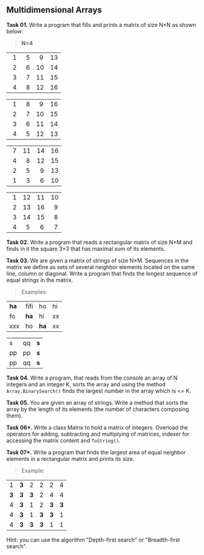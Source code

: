 ## Multidimensional Arrays

**Task 01.** Write a program that fills and prints a matrix of size N×N as shown below:
>**N=4**
<table>
    <tr><td>&nbsp;&nbsp;1</td><td>&nbsp;&nbsp;5</td><td>&nbsp;&nbsp;9</td><td>13</td></tr>
    <tr><td>&nbsp;&nbsp;2</td><td>&nbsp;&nbsp;6</td><td>10</td><td>14</td></tr>
    <tr><td>&nbsp;&nbsp;3</td><td>&nbsp;&nbsp;7</td><td>11</td><td>15</td></tr>
    <tr><td>&nbsp;&nbsp;4</td><td>&nbsp;&nbsp;8</td><td>12</td><td>16</td></tr>
</table>
<table>
    <tr><td>&nbsp;&nbsp;1</td><td>&nbsp;&nbsp;8</td><td>&nbsp;&nbsp;9</td><td>16</td></tr>
    <tr><td>&nbsp;&nbsp;2</td><td>&nbsp;&nbsp;7</td><td>10</td><td>15</td></tr>
    <tr><td>&nbsp;&nbsp;3</td><td>&nbsp;&nbsp;6</td><td>11</td><td>14</td></tr>
    <tr><td>&nbsp;&nbsp;4</td><td>&nbsp;&nbsp;5</td><td>12</td><td>13</td></tr>
</table>
<table>
    <tr><td>&nbsp;&nbsp;7</td><td>11</td><td>14</td><td>16</td></tr>
    <tr><td>&nbsp;&nbsp;4</td><td>&nbsp;&nbsp;8</td><td>12</td><td>15</td></tr>
    <tr><td>&nbsp;&nbsp;2</td><td>&nbsp;&nbsp;5</td><td>&nbsp;&nbsp;9</td><td>13</td></tr>
    <tr><td>&nbsp;&nbsp;1</td><td>&nbsp;&nbsp;3</td><td>&nbsp;&nbsp;6</td><td>10</td></tr>
</table>
<table>
    <tr><td>&nbsp;&nbsp;1</td><td>12</td><td>11</td><td>10</td></tr>
    <tr><td>&nbsp;&nbsp;2</td><td>13</td><td>16</td><td>&nbsp;&nbsp;9</td></tr>
    <tr><td>&nbsp;&nbsp;3</td><td>14</td><td>15</td><td>&nbsp;&nbsp;8</td></tr>
    <tr><td>&nbsp;&nbsp;4</td><td>&nbsp;&nbsp;5</td><td>&nbsp;&nbsp;6</td><td>&nbsp;&nbsp;7</td></tr>
</table>

**Task 02.** Write a program that reads a rectangular matrix of size N×M and finds in it the square 3×3 that has maximal sum of its elements.

**Task 03.** We are given a matrix of strings of size N×M. Sequences in the matrix we define as sets of several neighbor elements located on the same line, column or diagonal. Write a program that finds the longest sequence of equal strings in the matrix.
>Examples:
<table>
    <tr><td><strong>ha</strong></td><td>fifi</td><td>ho</td><td>hi</td></tr>
    <tr><td>fo</td><td><strong>ha</strong></td><td>hi</td><td>xx</td></tr>
    <tr><td>xxx</td><td>ho</td><td><strong>ha</strong></td><td>xx</td></tr>
</table>
<table>
    <tr><td>s</td><td>qq</td><td><strong>s</strong></td></tr>
    <tr><td>pp</td><td>pp</td><td><strong>s</strong></td></tr>
    <tr><td>pp</td><td>qq</td><td><strong>s</strong></td></tr>
</table>

**Task 04.** Write a program, that reads from the console an array of N integers and an integer K, sorts the array and using the method `Array.BinarySearch()` finds the largest number in the array which is <= K.

**Task 05.** You are given an array of strings. Write a method that sorts the array by the length of its elements (the number of characters composing them).

**Task 06\*.** Write a class Matrix to hold a matrix of integers. Overload the operators for adding, subtracting and multiplying of matrices, indexer for accessing the matrix content and `ToString()`.

**Task 07\*.** Write a program that finds the largest area of equal neighbor elements in a rectangular matrix and prints its size.
>Example:
<table>
    <tr><td>1</td><td><strong>3</strong></td><td>2</td><td>2</td><td>2</td><td>4</td></tr>
    <tr><td><strong>3</strong></td><td><strong>3</strong></td><td><strong>3</strong></td><td>2</td><td>4</td><td>4</td></tr>
    <tr><td>4</td><td><strong>3</strong></td><td>1</td><td>2</td><td><strong>3</strong></td><td><strong>3</strong></td></tr>
    <tr><td>4</td><td><strong>3</strong></td><td>1</td><td><strong>3</strong></td><td><strong>3</strong></td><td>1</td></tr>
    <tr><td>4</td><td><strong>3</strong></td><td><strong>3</strong></td><td><strong>3</strong></td><td>1</td><td>1</td></tr>
</table>

Hint: you can use the algorithm "Depth-first search" or "Breadth-first search".
